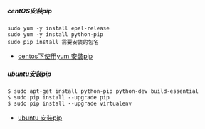 ##### centOS安装pip

````
sudo yum -y install epel-release
sudo yum -y install python-pip
sudo pip install 需要安装的包名
````

- [centos下使用yum 安装pip](http://www.cnblogs.com/Rsean/p/5635904.html)



##### ubuntu安装pip

````
$ sudo apt-get install python-pip python-dev build-essential 
$ sudo pip install --upgrade pip 
$ sudo pip install --upgrade virtualenv 
````

- [ubuntu 安装pip](http://blog.csdn.net/lmmilove/article/details/44470585)